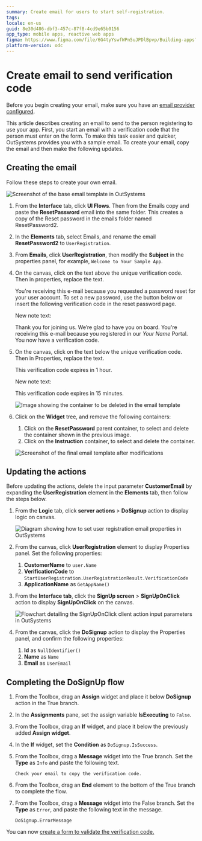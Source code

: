 ```yaml
---
summary: Create email for users to start self-registration.
tags:
locale: en-us
guid: 8e30d486-dbf3-457c-87f8-4cd9e65b0156
app_type: mobile apps, reactive web apps
figma: https://www.figma.com/file/6G4tyYswfWPn5uJPDlBpvp/Building-apps?type=design&node-id=3208%3A22069&t=ZwHw8hXeFhwYsO5V-1
platform-version: odc
---
```

# Create email to send verification code

<div class="info" markdown="1">

Before you begin creating your email, make sure you have an [email provider configured](../../../configuration-management/configure-emails.md).

</div>

This article describes creating an email to send to the person registering to use your app. First, you start an email with a verification code that the person must enter on the form. To make this task easier and quicker, OutSystems provides you with a sample email. To create your email, copy the email and then make the following updates.

## Creating the email

Follow these steps to create your own email.

![Screenshot of the base email template in OutSystems](images/email-screen-odcs.png "Base Email Screen")

1. From the **Interface** tab, click **UI Flows**. Then from the Emails copy and paste the **ResetPassword** email into the same folder. This creates a copy of the Reset password in the emails folder named ResetPassword2.
1. In the **Elements** tab, select Emails, and rename the email **ResetPassword2** to `UserRegistration`.
1. From **Emails**, click **UserRegistration**, then modify the **Subject** in the properties panel, for example, `Welcome to Your Sample App`.
1. On the canvas, click on the text above the unique verification code. Then in properties, replace the text.

    <div class="info" markdown="1">

    You're receiving this e-mail because you requested a password reset for your user account. To set a new password, use the button below or insert the following verification code in the reset password page.
    
    </div>

    New note text:

    <div class="info" markdown="1">

    Thank you for joining us. We’re glad to have you on board. You're receiving this e-mail because you registered in our _Your Name_ Portal. You now have a verification code.
    
    </div>

1. On the canvas, click on the text below the unique verification code. Then in Properties, replace the text.
    
    <div class="info" markdown="1">

    This verification code expires in 1 hour.

    </div>
    
    New note text:

    <div class="info" markdown="1">

    This verification code expires in 15 minutes.

    </div>

    ![Image showing the container to be deleted in the email template](images/delete-password-container.png "Delete Password Container")

1. Click on the **Widget** tree, and remove the following containers:
   1. Click on the **ResetPassword** parent container, to select and delete the container shown in the previous image.
   1. Click on the **Instruction** container, to select and delete the container.

    ![Screenshot of the final email template after modifications](images/final_result-odcs.png "Email Final Result")

## Updating the actions

Before updating the actions, delete the input parameter **CustomerEmail** by expanding the **UserRegistration** element in the **Elements** tab, then follow the steps below.

1. From the **Logic** tab, click **server actions** > **DoSignup** action to display logic on canvas.

    ![Diagram showing how to set user registration email properties in OutSystems](images/user-registration-variables-odcs.png "User Registration Variables")

1. From the canvas, click **UserRegistration** element to display Properties panel. Set the following properties:

    1. **CustomerName** to `user.Name`
    1. **VerificationCode** to `StartUserRegistration.UserRegistrationResult.VerificationCode`
    1. **ApplicationName** as `GetAppName()`

1. From the **Interface tab**, click  the **SignUp screen** > **SignUpOnClick** action to display **SignUpOnClick** on the canvas.
 
    ![Flowchart detailing the SignUpOnClick client action input parameters in OutSystems](images/signup-dosignup-input-parameters-odcs.png "SignUp OnClick Client Action")

1. From the canvas, click the **DoSignup** action to display the Properties panel, and confirm the following properties:

      1. **Id** as `NullIdentifier()`
      1. **Name** as `Name`
      1. **Email** as `UserEmail`

## Completing the DoSignUp flow

1. From the Toolbox, drag an **Assign** widget and place it below **DoSignup** action in the True branch.

1. In the **Assignments** pane, set the assign variable **IsExecuting** to `False`.

1. From the Toolbox, drag an **If** widget, and place it below the previously added **Assign widget**.

1. In the **If** widget, set the **Condition** as `DoSignup.IsSuccess`.

1. From the Toolbox, drag a **Message** widget into the True branch. Set the **Type** as `Info` and paste the following text.

    `Check your email to copy the verification code.`

1. From the Toolbox, drag an **End** element to the bottom of the True branch to complete the flow.

1. From the Toolbox, drag a **Message** widget into the False branch. Set the **Type** as `Error`, and paste the following text in the message.

    `DoSignup.ErrorMessage`

You can now [create a form to validate the verification code.](create-validation-form.md)

